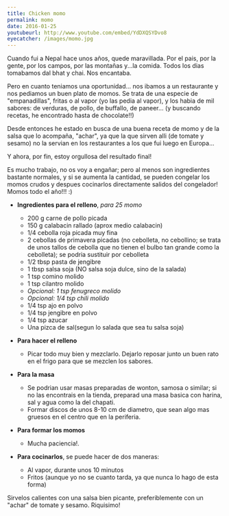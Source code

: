 ```yaml
---
title: Chicken momo
permalink: momo
date: 2016-01-25
youtubeurl: http://www.youtube.com/embed/YdDXQSYDvo8
eyecatcher: /images/momo.jpg
---
```



Cuando fui a Nepal hace unos años, quede maravillada. Por el pais, por la gente, por los campos, por las montañas y...la comida. Todos los dias tomabamos dal bhat y chai. Nos encantaba. 


Pero en cuanto teniamos una oportunidad... nos ibamos a un restaurante y nos pediamos un buen plato de momos. Se trata de una especie de "empanadillas", fritas o al vapor (yo las pedia al vapor), y los habia de mil sabores: de verduras, de pollo, de buffallo, de paneer... (y buscando recetas, he encontrado hasta de chocolate!!)


Desde entonces he estado en busca de una buena receta de momo y de la salsa que lo acompaña, "achar", ya que la que sirven alli (de tomate y sesamo) no la servian en los restaurantes a los que fui luego en Europa... 


Y ahora, por fin, estoy orgullosa del resultado final! 


Es mucho trabajo, no os voy a engañar; pero al menos son ingredientes bastante normales, y si se aumenta la cantidad, se pueden congelar los momos crudos y despues cocinarlos directamente salidos del congelador! Momos todo el año!!! :)


* **Ingredientes para el relleno**, _para 25 momo_
  * 200 g carne de pollo picada
  * 150 g calabacin rallado (aprox medio calabacin)
  * 1/4 cebolla roja picada muy fina
  * 2 cebollas de primavera picadas (no cebolleta, no cebollino; se trata de unos tallos de cebolla que no tienen el bulbo tan grande como la cebolleta); se podria sustituir por cebolleta
  * 1/2 tbsp pasta de jengibre
  * 1 tbsp salsa soja (NO salsa soja dulce, sino de la salada)
  * 1 tsp comino molido
  * 1 tsp cilantro  molido
  * _Opcional: 1 tsp fenugreco molido_
  * _Opcional: 1/4 tsp chili molido_
  * 1/4 tsp ajo en polvo
  * 1/4 tsp jengibre en polvo
  * 1/4 tsp azucar
  * Una pizca de sal(segun lo salada que sea tu salsa soja)

* **Para hacer el relleno**
  * Picar todo muy bien y mezclarlo. Dejarlo reposar junto un buen rato en el frigo para que se mezclen los sabores. 

* **Para la masa**
  * Se podrian usar masas preparadas de wonton, samosa o similar; si no las encontrais en la tienda, preparad una masa basica con harina, sal y agua como la del chapati.
  * Formar discos de unos 8-10 cm de diametro, que sean algo mas gruesos en el centro que en la periferia. 

* **Para formar los momos**
  * Mucha paciencia!. 

* **Para cocinarlos**, se puede hacer de dos maneras:
  * Al vapor, durante unos 10 minutos
  * Fritos (aunque yo no se cuanto tarda, ya que nunca lo hago de esta forma)


Sirvelos calientes con una salsa bien picante, preferiblemente con un "achar" de tomate y sesamo. Riquisimo! 

